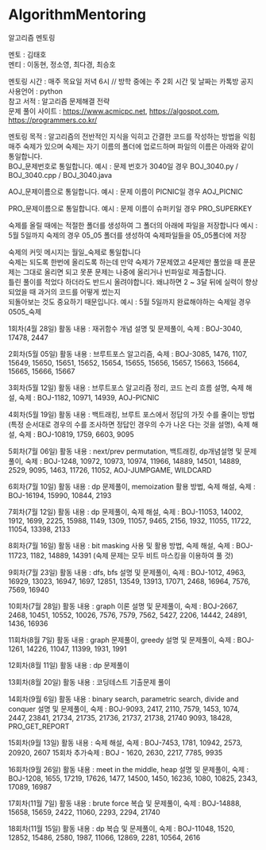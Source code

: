 # AlgorithmMentoring

알고리즘 멘토링

멘토 : 김태호  
멘티 : 이동현, 정소영, 최다경, 최승호

멘토링 시간 : 매주 목요일 저녁 6시 // 방학 중에는 주 2회 시간 및 날짜는 카톡방 공지
사용언어 : python  
참고 서적 : 알고리즘 문제해결 전략  
문제 풀이 사이트 : https://www.acmicpc.net, https://algospot.com, https://programmers.co.kr/  

멘토링 목적 : 알고리즘의 전반적인 지식을 익히고 간결한 코드를 작성하는 방법을 익힘  
매주 숙제가 있으며 숙제는 자기 이름의 폴더에 업로드하며 파일의 이름은 아래와 같이 통일합니다.  
BOJ_문제번호로 통일합니다. 예시 : 문제 번호가 3040일 경우 BOJ_3040.py / BOJ_3040.cpp / BOJ_3040.java  

AOJ_문제이름으로 통일합니다. 예시 : 문제 이름이 PICNIC일 경우 AOJ_PICNIC    

PRO_문제이름으로 통일합니다. 예시 : 문제 이름이 슈퍼키일 경우 PRO_SUPERKEY  
  
  
숙제를 올릴 때에는 적절한 폴더를 생성하여 그 폴더의 아래에 파일을 저장합니다
예시 : 5월 5일까지 숙제의 경우 05_05 폴더를 생성하여 숙제파일들을 05_05폴더에 저장  
  
숙제의 커밋 메시지는 월일_숙제로 통일합니다  
숙제는 되도록 한번에 올리도록 하는데 만약 숙제가 7문제였고 4문제만 풀었을 때 푼문제는 그대로 올리면 되고 못푼 문제는 나중에 올리거나 빈파일로 제출합니다.  
틀린 풀이를 적었다 하더라도 반드시 올려야합니다. 왜냐하면 2 ~ 3달 뒤에 실력이 향상되었을 때 과거의 코드를 어떻게 썼는지  
되돌아보는 것도 중요하기 때문입니다.
예시 : 5월 5일까지 완료해야하는 숙제일 경우 0505_숙제  

1회차(4월 28일) 활동 내용 : 재귀함수 개념 설명 및 문제풀이, 숙제 : BOJ-3040, 17478, 2447  

2회차(5월 05일) 활동 내용 : 브루트포스 알고리즘, 숙제 : BOJ-3085, 1476, 1107, 15649, 15650, 15651, 15652, 15654, 15655, 15656, 15657, 15663, 15664, 15665, 15666, 15667

3회차(5월 12일) 활동 내용 : 브루트포스 알고리즘 정리, 코드 논리 흐름 설명, 숙제 해설, 숙제 : BOJ-1182, 10971, 14939, AOJ-PICNIC

4회차(5월 19일) 활동 내용 : 백트래킹, 브루트 포스에서 정답의 가짓 수를 줄이는 방법 (특정 순서대로 경우의 수를 조사하면 정답인 경우의 수가 나온 다는 것을 설명), 숙제 해설, 숙제 : BOJ-10819, 1759, 6603, 9095

5회차(7월 06일) 활동 내용 : next/prev permutation, 백트래킹, dp개념설명 및 문제풀이, 숙제 : BOJ-1248, 10972, 10973, 10974, 11966, 14889, 14501, 14889, 2529, 9095, 1463, 11726, 11052, AOJ-JUMPGAME, WILDCARD

6회차(7월 10일) 활동 내용 : dp 문제풀이, memoization 활용 방법, 숙제 해설, 숙제 : BOJ-16194, 15990, 10844, 2193

7회차(7월 12일) 활동 내용 : dp 문제풀이, 숙제 해설, 숙제 : BOJ-11053, 14002, 1912, 1699, 2225, 15988, 1149, 1309, 11057, 9465, 2156, 1932, 11055, 11722, 11054, 13398, 2133

8회차(7월 16일) 활동 내용 : bit masking 사용 및 활용 방법, 숙제 해설, 숙제 : BOJ-11723, 1182, 14889, 14391 (숙제 문제는 모두 비트 마스킹을 이용하여 풀 것)

9회차(7월 23일) 활동 내용 : dfs, bfs 설명 및 문제풀이, 숙제 : BOJ-1012, 4963, 16929, 13023, 16947, 1697, 12851, 13549, 13913, 17071, 2468, 16964, 7576, 7569, 16940

10회차(7월 28일) 활동 내용 : graph 이론 설명 및 문제풀이, 숙제 : BOJ-2667, 2468, 10451, 10552, 10026, 7576, 7579, 7562, 5427, 2206, 14442, 24891, 1436, 16936

11회차(8월 7일) 활동 내용 : graph 문제풀이, greedy 설명 및 문제풀이, 숙제 : BOJ-1261, 14226, 11047, 11399, 1931, 1991

12회차(8월 11일) 활동 내용 : dp 문제풀이

13회차(8월 20일) 활동 내용 : 코딩테스트 기출문제 풀이

14회차(9월 6일) 활동 내용 : binary search, parametric search, divide and conquer 설명 및 문제풀이, 숙제 : BOJ-9093, 2417, 2110, 7579, 1453, 1074, 2447, 23841, 21734, 21735, 21736, 21737, 21738, 21740
9093, 18428, PRO_GET_REPORT

15회차(9월 13일) 활동 내용 : 숙제 해설, 숙제 : BOJ-7453, 1781, 10942, 2573, 20920, 2607
15회차 추가숙제 : BOJ - 1620, 2630, 2217, 7785, 9935

16회차(9월 26일) 활동 내용 : meet in the middle, heap 설명 및 문제풀이, 숙제 : BOJ-1208, 1655, 17219, 17626, 1477, 14500, 1450, 16236, 1080, 10825, 2343, 17089, 16987

17회차(11월 7일) 활동 내용 : brute force 복습 및 문제풀이, 숙제 : BOJ-14888, 15658, 15659, 2422, 11060, 2293, 2294, 21740

18회차(11월 15일) 활동 내용 : dp 복습 및 문제풀이, 숙제 : BOJ-11048, 1520, 12852, 15486, 2580, 1987, 11066, 12869, 2281, 10564, 2616
